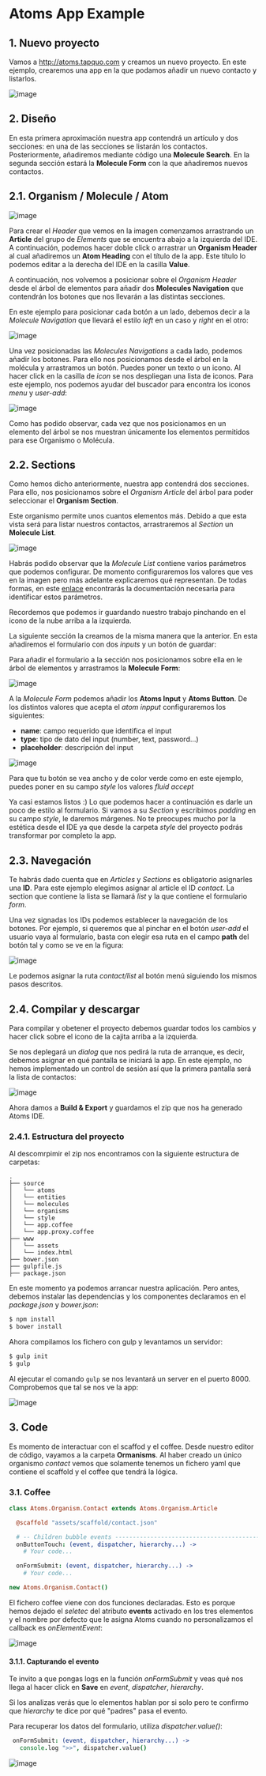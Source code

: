 # Atoms App Example

## 1. Nuevo proyecto
Vamos a http://atoms.tapquo.com y creamos un nuevo proyecto. En este ejemplo, crearemos una app en la que podamos añadir un nuevo contacto y listarlos.

![image](assets/img/screen-1.png)

## 2. Diseño
En esta primera aproximación nuestra app contendrá un artículo y dos secciones: en una de las secciones se listarán los contactos. Posteriormente, añadiremos mediante código una **Molecule Search**. En la segunda sección estará la **Molecule Form** con la que añadiremos nuevos contactos.

## 2.1. Organism / Molecule / Atom
![image](assets/img/screen-2.png)

Para crear el *Header* que vemos en la imagen comenzamos arrastrando un **Article** del grupo de *Elements* que se encuentra abajo a la izquierda del IDE. A continuación, podemos hacer doble click o arrastrar un **Organism Header** al cual añadiremos un **Atom Heading** con el título de la app. Este título lo podemos editar a la derecha del IDE en la casilla **Value**.

A continuación, nos volvemos a posicionar sobre el *Organism Header* desde el árbol de elementos para añadir dos **Molecules Navigation** que contendrán los botones que nos llevarán a las distintas secciones.

En este ejemplo para posicionar cada botón a un lado, debemos decir a la *Molecule Navigation* que llevará el estilo *left* en un caso y *right* en el otro:

![image](assets/img/screen-3.png)

Una vez posicionadas las *Molecules Navigations* a cada lado, podemos añadir los botones. Para ello nos posicionamos desde el árbol en la molécula y arrastramos un botón. Puedes poner un texto o un icono. Al hacer click en la casilla de *icon* se nos despliegan una lista de iconos. Para este ejemplo, nos podemos ayudar del buscador para encontra los iconos *menu* y *user-add*:

![image](assets/img/screen-4.png)

Como has podido observar, cada vez que nos posicionamos en un elemento del árbol se nos muestran únicamente los elementos permitidos para ese Organismo o Molécula.

## 2.2. Sections

Como hemos dicho anteriormente, nuestra app contendrá dos secciones. Para ello, nos posicionamos sobre el *Organism Article* del árbol para poder seleccionar el **Organism Section**.

Este organismo permite unos cuantos elementos más. Debido a que esta vista será para listar nuestros contactos, arrastraremos al *Section* un **Molecule List**.

![image](assets/img/screen-5.png)

Habrás podido observar que la *Molecule List* contiene varios parámetros que podemos configurar. De momento configuraremos los valores que ves en la imagen pero más adelante explicaremos qué representan. De todas formas, en este [enlace](https://github.com/soyjavi/atoms-documentation/tree/master/ES) encontrarás la documentación necesaria para identificar estos parámetros.

Recordemos que podemos ir guardando nuestro trabajo pinchando en el icono de la nube arriba a la izquierda.

La siguiente sección la creamos de la misma manera que la anterior. En esta añadiremos el formulario con dos *inputs* y un botón de guardar:

Para añadir el formulario a la sección nos posicionamos sobre ella en le árbol de elementos y arrastramos la **Molecule Form**:

![image](assets/img/screen-6.png)

A la *Molecule Form* podemos añadir los **Atoms Input** y **Atoms Button**. De los distintos valores que acepta el *atom inpput* configuraremos los siguientes:

* **name**: campo requerido que identifica el input
* **type**: tipo de dato del input (number, text, password...)
* **placeholder**: descripción del input

![image](assets/img/screen-7.png)

Para que tu botón se vea ancho y de color verde como en este ejemplo, puedes poner en su campo *style* los valores *fluid accept*

Ya casi estamos listos :) Lo que podemos hacer a continuación es darle un poco de estilo al formulario. Si vamos a su *Section* y escribimos *padding* en su campo *style*, le daremos márgenes. No te preocupes mucho por la estética desde el IDE ya que desde la carpeta *style* del proyecto podrás transformar por completo la app.


## 2.3. Navegación

Te habrás dado cuenta que en *Articles* y *Sections* es obligatorio asignarles una **ID**. Para este ejemplo elegimos asignar al article el ID *contact*. La section que contiene la lista se llamará *list* y la que contiene el formulario *form*.

Una vez signadas los IDs podemos establecer la navegación de los botones. Por ejemplo, si queremos que al pinchar en el botón *user-add* el usuario vaya al formulario, basta con elegir esa ruta en el campo **path** del botón tal y como se ve en la figura:

![image](assets/img/screen-8.png)

Le podemos asignar la ruta *contact/list* al botón menú siguiendo los mismos pasos descritos.

## 2.4. Compilar y descargar

Para compilar y obetener el proyecto debemos guardar todos los cambios y hacer click sobre el icono de la cajita arriba a la izquierda.

Se nos deplegará un *dialog* que nos pedirá la ruta de arranque, es decir, debemos asignar en qué pantalla se iniciará la app. En este ejemplo, no hemos implementado un control de sesión así que la primera pantalla será la lista de contactos:

![image](assets/img/screen-9.png)

Ahora damos a **Build & Export** y guardamos el zip que nos ha generado Atoms IDE.

### 2.4.1. Estructura del proyecto
Al descomrpimir el zip nos encontramos con la siguiente estructura de carpetas:

```
.
├── source
│   └── atoms
│   └── entities
│   └── molecules
│   └── organisms
│   └── style
│   └── app.coffee
│   └── app.proxy.coffee
├── www
│   └── assets
│   └── index.html
├── bower.json
├── gulpfile.js
├── package.json
```
En este momento ya podemos arrancar nuestra aplicación. Pero antes, debemos instalar las dependencias y los componentes declaramos en el *package.json* y *bower.json*:

```bash
$ npm install
$ bower install
```
Ahora compilamos los fichero con gulp y levantamos un servidor:

```bash
$ gulp init
$ gulp
```

Al ejecutar el comando `gulp` se nos levantará un server en el puerto 8000. Comprobemos que tal se nos ve la app:

![image](assets/img/screen-10.png)

## 3. Code
Es momento de interactuar con el scaffod y el coffee. Desde nuestro editor de código, vayamos a la carpeta **Ormanisms**. Al haber creado un único organismo *contact* vemos que solamente tenemos un fichero yaml que contiene el scaffold y el coffee que tendrá la lógica.

### 3.1. Coffee

```coffee
class Atoms.Organism.Contact extends Atoms.Organism.Article

  @scaffold "assets/scaffold/contact.json"

  # -- Children bubble events --------------------------------------------------
  onButtonTouch: (event, dispatcher, hierarchy...) ->
    # Your code...

  onFormSubmit: (event, dispatcher, hierarchy...) ->
    # Your code...

new Atoms.Organism.Contact()
```

El fichero coffee viene con dos funciones declaradas. Esto es porque hemos dejado el *seletec* del atributo **events** activado en los tres elementos y el nombre por defecto que le asigna Atoms cuando no personalizamos el callback es *onElementEvent*:

![image](assets/img/screen-11.png)

#### 3.1.1. Capturando el evento
Te invito a que pongas logs en la función *onFormSubmit* y veas qué nos llega al hacer click en **Save** en *event*, *dispatcher*, *hierarchy*.

Si los analizas verás que lo elementos hablan por si solo pero te confirmo que *hierarchy* te dice por qué "padres" pasa el evento.

Para recuperar los datos del formulario, utiliza *dispatcher.value()*:

 ```coffee
  onFormSubmit: (event, dispatcher, hierarchy...) ->
    console.log ">>", dispatcher.value()
 ```

![image](assets/img/screen-12.png)



